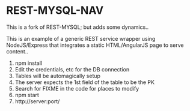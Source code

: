 # REST-MYSQL-NAV

This is a fork of REST-MYSQL; but adds some dynamics..

This is an example of a generic REST service wrapper using NodeJS/Express that integrates
a static HTML/AngularJS page to serve content..

1. npm install
2. Edit the credentials, etc for the DB connection
3. Tables will be automagically setup
4. The server expects the 1st field of the table to be the PK
5. Search for FIXME in the code for places to modify
6. npm start
7. http://server:port/
